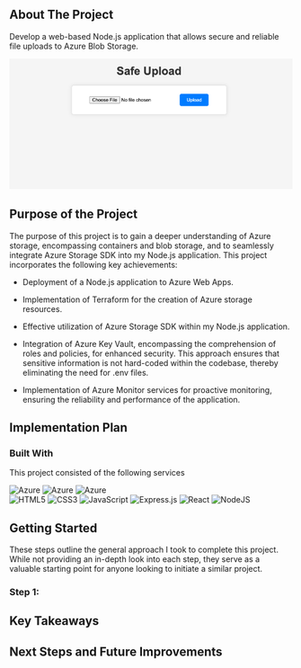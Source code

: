<!-- ABOUT THE PROJECT -->
## About The Project

Develop a web-based Node.js application that allows secure and reliable file uploads to Azure Blob Storage.

![Image Alt Text](images/safeupload.png)

## Purpose of the Project

The purpose of this project is to gain a deeper understanding of Azure storage, encompassing containers and blob storage, and to seamlessly integrate Azure Storage SDK into my Node.js application. This project incorporates the following key achievements:

* Deployment of a Node.js application to Azure Web Apps.

* Implementation of Terraform for the creation of Azure storage resources.

* Effective utilization of Azure Storage SDK within my Node.js application.

* Integration of Azure Key Vault, encompassing the comprehension of roles and policies, for enhanced security. This approach ensures that sensitive information is not hard-coded within the codebase, thereby eliminating the need for .env files.

* Implementation of Azure Monitor services for proactive monitoring, ensuring the reliability and performance of the application.


## Implementation Plan




### Built With

This project consisted of the following services

![Azure](https://img.shields.io/badge/Azure-Storage-blue)
![Azure](https://img.shields.io/badge/Azure-Web_Apps-blue)
![Azure](https://img.shields.io/badge/Azure-KeyVault-blue)
<br>
![HTML5](https://img.shields.io/badge/HTML5-E34F26?style=for-the-badge&logo=html5&logoColor=white)
![CSS3](https://img.shields.io/badge/css3-%231572B6.svg?style=for-the-badge&logo=css3&logoColor=white)
![JavaScript](https://img.shields.io/badge/javascript-%23323330.svg?style=for-the-badge&logo=javascript&logoColor=%23F7DF1E)
![Express.js](https://img.shields.io/badge/express.js-%23404d59.svg?style=for-the-badge&logo=express&logoColor=%2361DAFB)
![React](https://img.shields.io/badge/react-%23404d59.svg?style=for-the-badge&logo=react&logoColor=%2361DAFB)
![NodeJS](https://img.shields.io/badge/node.js-6DA55F?style=for-the-badge&logo=node.js&logoColor=white)




<!-- GETTING STARTED -->
## Getting Started

These steps outline the general approach I took to complete this project. While not providing an in-depth look into each step, they serve as a valuable starting point for anyone looking to initiate a similar project.

### Step 1: 






## Key Takeaways


## Next Steps and Future Improvements

